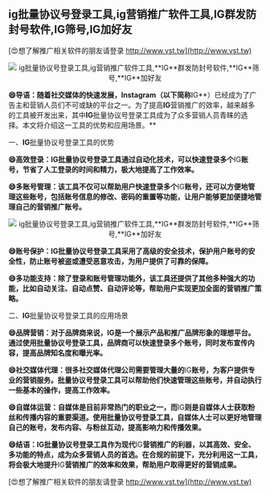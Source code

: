 ## **ig批量协议号登录工具,ig营销推广软件工具,**IG**群发防封号软件,**IG**筛号,**IG**加好友**

[😍想了解推广相关软件的朋友请登录 http://www.vst.tw](http://www.vst.tw)

 <center><img src="https://vst.tw/MP4/tuiguang/png/5.png" alt="ig批量协议号登录工具,ig营销推广软件工具,**IG**群发防封号软件,**IG**筛号,**IG**加好友"></center>

**😄导语：随着社交媒体的快速发展，Instagram（以下简称**IG**）已经成为了广告主和营销人员们不可或缺的平台之一。为了提高**IG**营销推广的效率，越来越多的工具被开发出来，其中**IG**批量协议号登录工具成为了众多营销人员青睐的选择。本文将介绍这一工具的优势和应用场景。**

一、**IG**批量协议号登录工具的优势

**😄高效登录：**IG**批量协议号登录工具通过自动化技术，可以快速登录多个**IG**账号，节省了人工登录的时间和精力，极大地提高了工作效率。**

**😄多账号管理：该工具不仅可以帮助用户快速登录多个**IG**账号，还可以方便地管理这些账号，包括账号信息的修改、密码的重置等功能，让用户能够更加便捷地管理自己的营销推广账号。**

 <center><img src="https://vst.tw/MP4/tuiguang/png/2.png" alt="ig批量协议号登录工具,ig营销推广软件工具,**IG**群发防封号软件,**IG**筛号,**IG**加好友"></center>

**😄账号保护：**IG**批量协议号登录工具采用了高级的安全技术，保护用户账号的安全性，防止账号被盗或遭受恶意攻击，为用户提供了可靠的保障。**

**😄多功能支持：除了登录和账号管理功能外，该工具还提供了其他多种强大的功能，比如自动关注、自动点赞、自动评论等，帮助用户实现更加全面的营销推广策略。**

二、**IG**批量协议号登录工具的应用场景

**😄品牌营销：对于品牌商来说，**IG**是一个展示产品和推广品牌形象的理想平台。通过使用批量协议号登录工具，品牌商可以快速登录多个账号，同时发布宣传内容，提高品牌知名度和曝光率。**

**😄社交媒体代理：很多社交媒体代理公司需要管理大量的**IG**账号，为客户提供专业的营销服务。批量协议号登录工具可以帮助他们快速管理这些账号，并自动执行一些基本的操作，提高工作效率。**

**😄自媒体运营：自媒体是目前非常热门的职业之一，而**IG**则是自媒体人士获取粉丝和传播内容的重要渠道。使用批量协议号登录工具，自媒体人士可以更好地管理自己的账号，发布内容、与粉丝互动，提高影响力和传播效果。**

**😄结语：**IG**批量协议号登录工具作为现代**IG**营销推广的利器，以其高效、安全、多功能的特点，成为众多营销人员的首选。在合规的前提下，充分利用这一工具，将会极大地提升**IG**营销推广的效率和效果，帮助用户取得更好的营销成果。**

[😍想了解推广相关软件的朋友请登录 http://www.vst.tw](http://www.vst.tw)



